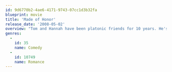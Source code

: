 ```yaml
---
id: 9d6770b2-4ae6-4171-9743-07cc1d3b32fa
blueprint: movie
title: 'Made of Honor'
release_date: '2008-05-02'
overview: "Tom and Hannah have been platonic friends for 10 years. He's a serial dater, while she wants marriage but hasn't found Mr. Right. Just as Tom is starting to think that he is relationship material after all, Hannah gets engaged. When she asks Tom to be her 'maid' of honor, he reluctantly agrees just so he can attempt to stop the wedding and woo her."
genres:
  -
    id: 35
    name: Comedy
  -
    id: 10749
    name: Romance
---
```

